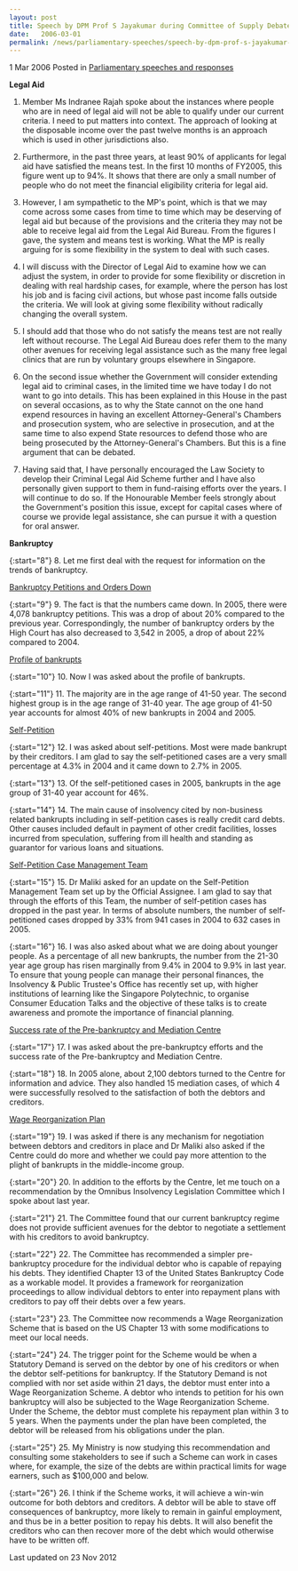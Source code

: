 ```yaml
---
layout: post
title: Speech by DPM Prof S Jayakumar during Committee of Supply Debate, 1 Mar 2006
date:   2006-03-01
permalink: /news/parliamentary-speeches/speech-by-dpm-prof-s-jayakumar-during-committee-of-supply-debate-1-mar-2006
---
```


1 Mar 2006 Posted in [Parliamentary speeches and responses](/news/parliamentary-speeches) 

**Legal Aid**

1. Member Ms Indranee Rajah spoke about the instances where people who are in need of legal aid will not be able to qualify under our current criteria. I need to put matters into context. The approach of looking at the disposable income over the past twelve months is an approach which is used in other jurisdictions also.

2. Furthermore, in the past three years, at least 90% of applicants for legal aid have satisfied the means test. In the first 10 months of FY2005, this figure went up to 94%. It shows that there are only a small number of people who do not meet the financial eligibility criteria for legal aid.

3. However, I am sympathetic to the MP's point, which is that we may come across some cases from time to time which may be deserving of legal aid but because of the provisions and the criteria they may not be able to receive legal aid from the Legal Aid Bureau. From the figures I gave, the system and means test is working. What the MP is really arguing for is some flexibility in the system to deal with such cases.

4. I will discuss with the Director of Legal Aid to examine how we can adjust the system, in order to provide for some flexibility or discretion in dealing with real hardship cases, for example, where the person has lost his job and is facing civil actions, but whose past income falls outside the criteria. We will look at giving some flexibility without radically changing the overall system.

5. I should add that those who do not satisfy the means test are not really left without recourse. The Legal Aid Bureau does refer them to the many other avenues for receiving legal assistance such as the many free legal clinics that are run by voluntary groups elsewhere in Singapore.

6. On the second issue whether the Government will consider extending legal aid to criminal cases, in the limited time we have today I do not want to go into details. This has been explained in this House in the past on several occasions, as to why the State cannot on the one hand expend resources in having an excellent Attorney-General's Chambers and prosecution system, who are selective in prosecution, and at the same time to also expend State resources to defend those who are being prosecuted by the Attorney-General's Chambers. But this is a fine argument that can be debated.

7. Having said that, I have personally encouraged the Law Society to develop their Criminal Legal Aid Scheme further and I have also personally given support to them in fund-raising efforts over the years. I will continue to do so. If the Honourable Member feels strongly about the Government's position this issue, except for capital cases where of course we provide legal assistance, she can pursue it with a question for oral answer.

**Bankruptcy** 

{:start="8"}
8. Let me first deal with the request for information on the trends of bankruptcy.

<u>Bankruptcy Petitions and Orders Down</u>

{:start="9"}
9. The fact is that the numbers came down. In 2005, there were 4,078 bankruptcy petitions. This was a drop of about 20% compared to the previous year. Correspondingly, the number of bankruptcy orders by the High Court has also decreased to 3,542 in 2005, a drop of about 22% compared to 2004.


<u>Profile of bankrupts</u>

{:start="10"}
10. Now I was asked about the profile of bankrupts.

{:start="11"}
11. The majority are in the age range of 41-50 year. The second highest group is in the age range of 31-40 year. The age group of 41-50 year accounts for almost 40% of new bankrupts in 2004 and 2005.


<u>Self-Petition</u>

{:start="12"}
12. I was asked about self-petitions. Most were made bankrupt by their creditors. I am glad to say the self-petitioned cases are a very small percentage at 4.3% in 2004 and it came down to 2.7% in 2005.

{:start="13"}
13. Of the self-petitioned cases in 2005, bankrupts in the age group of 31-40 year account for 46%.

{:start="14"}
14. The main cause of insolvency cited by non-business related bankrupts including in self-petition cases is really credit card debts. Other causes included default in payment of other credit facilities, losses incurred from speculation, suffering from ill health and standing as guarantor for various loans and situations.

<u>Self-Petition Case Management Team</u>

{:start="15"}
15. Dr Maliki asked for an update on the Self-Petition Management Team set up by the Official Assignee. I am glad to say that through the efforts of this Team, the number of self-petition cases has dropped in the past year. In terms of absolute numbers, the number of self-petitioned cases dropped by 33% from 941 cases in 2004 to 632 cases in 2005.

{:start="16"}
16. I was also asked about what we are doing about younger people. As a percentage of all new bankrupts, the number from the 21-30 year age group has risen marginally from 9.4% in 2004 to 9.9% in last year. To ensure that young people can manage their personal finances, the Insolvency & Public Trustee's Office has recently set up, with higher institutions of learning like the Singapore Polytechnic, to organise Consumer Education Talks and the objective of these talks is to create awareness and promote the importance of financial planning.


<u>Success rate of the Pre-bankruptcy and Mediation Centre</u>

{:start="17"}
17. I was asked about the pre-bankruptcy efforts and the success rate of the Pre-bankruptcy and Mediation Centre.

{:start="18"}
18. In 2005 alone, about 2,100 debtors turned to the Centre for information and advice. They also handled 15 mediation cases, of which 4 were successfully resolved to the satisfaction of both the debtors and creditors.


<u>Wage Reorganization Plan</u>


{:start="19"}
19. I was asked if there is any mechanism for negotiation between debtors and creditors in place and Dr Maliki also asked if the Centre could do more and whether we could pay more attention to the plight of bankrupts in the middle-income group.

{:start="20"}
20. In addition to the efforts by the Centre, let me touch on a recommendation by the Omnibus Insolvency Legislation Committee which I spoke about last year.

{:start="21"}
21. The Committee found that our current bankruptcy regime does not provide sufficient avenues for the debtor to negotiate a settlement with his creditors to avoid bankruptcy.

{:start="22"}
22. The Committee has recommended a simpler pre-bankruptcy procedure for the individual debtor who is capable of repaying his debts. They identified Chapter 13 of the United States Bankruptcy Code as a workable model. It provides a framework for reorganization proceedings to allow individual debtors to enter into repayment plans with creditors to pay off their debts over a few years.

{:start="23"}
23. The Committee now recommends a Wage Reorganization Scheme that is based on the US Chapter 13 with some modifications to meet our local needs.

{:start="24"}
24. The trigger point for the Scheme would be when a Statutory Demand is served on the debtor by one of his creditors or when the debtor self-petitions for bankruptcy. If the Statutory Demand is not complied with nor set aside within 21 days, the debtor must enter into a Wage Reorganization Scheme. A debtor who intends to petition for his own bankruptcy will also be subjected to the Wage Reorganization Scheme. Under the Scheme, the debtor must complete his repayment plan within 3 to 5 years. When the payments under the plan have been completed, the debtor will be released from his obligations under the plan.

{:start="25"}
25. My Ministry is now studying this recommendation and consulting some stakeholders to see if such a Scheme can work in cases where, for example, the size of the debts are within practical limits for wage earners, such as $100,000 and below.

{:start="26"}
26. I think if the Scheme works, it will achieve a win-win outcome for both debtors and creditors. A debtor will be able to stave off consequences of bankruptcy, more likely to remain in gainful employment, and thus be in a better position to repay his debts. It will also benefit the creditors who can then recover more of the debt which would otherwise have to be written off.



<p class="right-side-updated">Last updated on 23 Nov 2012</p> 


